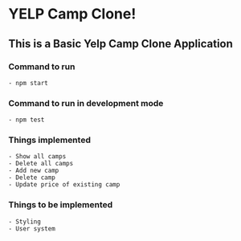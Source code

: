 # YELP Camp Clone!

## This is a Basic Yelp Camp Clone Application

### Command to run
    - npm start

### Command to run in development mode
    - npm test

### Things implemented
    - Show all camps
    - Delete all camps
    - Add new camp
    - Delete camp
    - Update price of existing camp


### Things to be implemented
    - Styling
    - User system